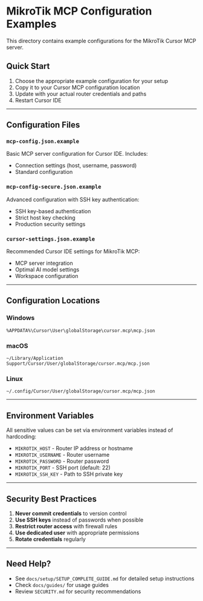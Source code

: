# MikroTik MCP Configuration Examples

This directory contains example configurations for the MikroTik Cursor MCP server.

## Quick Start

1. Choose the appropriate example configuration for your setup
2. Copy it to your Cursor MCP configuration location
3. Update with your actual router credentials and paths
4. Restart Cursor IDE

---

## Configuration Files

### `mcp-config.json.example`
Basic MCP server configuration for Cursor IDE. Includes:
- Connection settings (host, username, password)
- Standard configuration

### `mcp-config-secure.json.example`
Advanced configuration with SSH key authentication:
- SSH key-based authentication
- Strict host key checking
- Production security settings

### `cursor-settings.json.example`
Recommended Cursor IDE settings for MikroTik MCP:
- MCP server integration
- Optimal AI model settings
- Workspace configuration

---

## Configuration Locations

### Windows
```
%APPDATA%\Cursor\User\globalStorage\cursor.mcp\mcp.json
```

### macOS
```
~/Library/Application Support/Cursor/User/globalStorage/cursor.mcp/mcp.json
```

### Linux
```
~/.config/Cursor/User/globalStorage/cursor.mcp/mcp.json
```

---

## Environment Variables

All sensitive values can be set via environment variables instead of hardcoding:

- `MIKROTIK_HOST` - Router IP address or hostname
- `MIKROTIK_USERNAME` - Router username
- `MIKROTIK_PASSWORD` - Router password
- `MIKROTIK_PORT` - SSH port (default: 22)
- `MIKROTIK_SSH_KEY` - Path to SSH private key

---

## Security Best Practices

1. **Never commit credentials** to version control
2. **Use SSH keys** instead of passwords when possible
3. **Restrict router access** with firewall rules
4. **Use dedicated user** with appropriate permissions
5. **Rotate credentials** regularly

---

## Need Help?

- See `docs/setup/SETUP_COMPLETE_GUIDE.md` for detailed setup instructions
- Check `docs/guides/` for usage guides
- Review `SECURITY.md` for security recommendations

